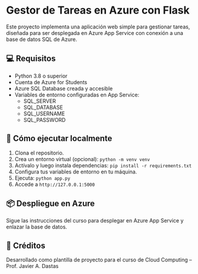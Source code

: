 # Gestor de Tareas en Azure con Flask

Este proyecto implementa una aplicación web simple para gestionar tareas, diseñada para ser desplegada en Azure App Service con conexión a una base de datos SQL de Azure.

## 💻 Requisitos

- Python 3.8 o superior
- Cuenta de Azure for Students
- Azure SQL Database creada y accesible
- Variables de entorno configuradas en App Service:
  - SQL_SERVER
  - SQL_DATABASE
  - SQL_USERNAME
  - SQL_PASSWORD

## 🚀 Cómo ejecutar localmente

1. Clona el repositorio.
2. Crea un entorno virtual (opcional): `python -m venv venv`
3. Actívalo y luego instala dependencias: `pip install -r requirements.txt`
4. Configura tus variables de entorno en tu máquina.
5. Ejecuta: `python app.py`
6. Accede a `http://127.0.0.1:5000`

## 📦 Despliegue en Azure

Sigue las instrucciones del curso para desplegar en Azure App Service y enlazar la base de datos.

## 🧠 Créditos
Desarrollado como plantilla de proyecto para el curso de Cloud Computing – Prof. Javier A. Dastas
